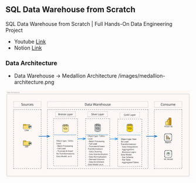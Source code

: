 ## SQL Data Warehouse from Scratch  
SQL Data Warehouse from Scratch | Full Hands-On Data Engineering Project


- Youtube [Link](https://www.youtube.com/watch?v=9GVqKuTVANE)
- Notion [Link](https://chlorinated-tortoise-8d2.notion.site/SQL-Data-Engineering-Project-19930acec9ca80e99c8fe4be5e1f1dc8?pvs=4)


### Data Architecture
- Data Warehouse -> Medallion Architecture
/images/medallion-architecture.png

![Block Diagram: Data Architecture](images/data-architecture.svg)
